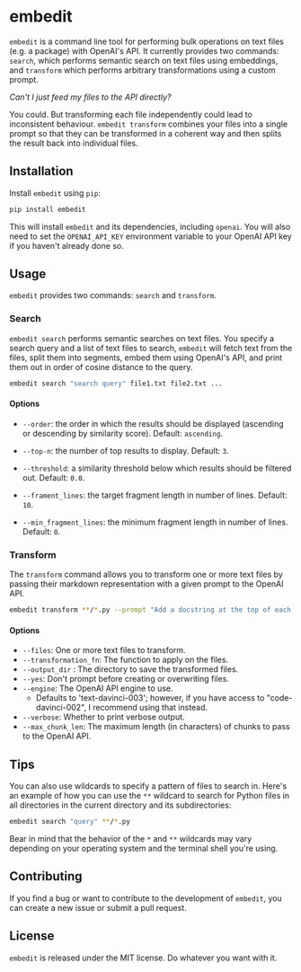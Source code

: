 # embedit

`embedit` is a command line tool for performing bulk operations on text files (e.g. a package) with OpenAI's API. It currently provides two commands: `search`, which performs semantic search on text files using embeddings, and `transform` which performs arbitrary transformations using a custom prompt.

*Can't I just feed my files to the API directly?*

You could. But transforming each file independently could lead to inconsistent behaviour. `embedit transform` combines your files into a single prompt so that they can be transformed in a coherent way and then splits the result back into individual files.

## Installation

Install `embedit` using `pip`:

```bash
pip install embedit
```

This will install `embedit` and its dependencies, including `openai`. You will also need to set the `OPENAI_API_KEY` environment variable to your OpenAI API key if you haven't already done so.

## Usage

`embedit` provides two commands: `search` and `transform`.

### Search

`embedit search` performs semantic searches on text files. You specify a search query and a list of text files to search, `embedit` will fetch text from the files, split them into segments, embed them using OpenAI's API, and print them out in order of cosine distance to the query.

```bash
embedit search "search query" file1.txt file2.txt ...
```

#### Options

- `--order`: the order in which the results should be displayed (ascending or descending by similarity score). Default: `ascending`.

- `--top-n`: the number of top results to display. Default: `3`.

- `--threshold`: a similarity threshold below which results should be filtered out. Default: `0.0`.

- `--frament_lines`: the target fragment length in number of lines. Default: `10`.

- `--min_fragment_lines`: the minimum fragment length in number of lines. Default: `0`.

### Transform

The `transform` command allows you to transform one or more text files by passing their markdown representation with a given prompt to the OpenAI API.

```bash
embedit transform **/*.py --prompt "Add a docstring at the top of each file" --output-dir out
```

#### Options

- `--files`: One or more text files to transform.
- `--transformation_fn`: The function to apply on the files.
- `--output_dir` : The directory to save the transformed files.
- `--yes`: Don't prompt before creating or overwriting files.
- `--engine`: The OpenAI API engine to use.
  - Defaults to 'text-davinci-003'; however, if you have access to "code-davinci-002", I recommend using that instead.
- `--verbose`: Whether to print verbose output.
- `--max_chunk_len`: The maximum length (in characters) of chunks to pass to the OpenAI API.

## Tips

You can also use wildcards to specify a pattern of files to search in. Here's an example of how you can use the `**` wildcard to search for Python files in all directories in the current directory and its subdirectories:

```bash
embedit search "query" **/*.py
```

Bear in mind that the behavior of the `*` and `**` wildcards may vary depending on your operating system and the terminal shell you're using.

## Contributing

If you find a bug or want to contribute to the development of `embedit`, you can create a new issue or submit a pull request.

## License

`embedit` is released under the MIT license. Do whatever you want with it.